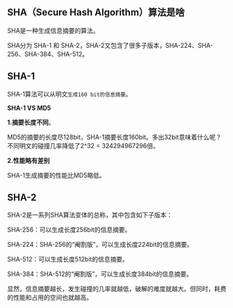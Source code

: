 ## SHA（Secure Hash Algorithm）算法是啥

SHA是一种生成信息摘要的算法。

SHA分为 SHA-1 和 SHA-2，SHA-2又包含了很多子版本，SHA-224、SHA-256、SHA-384、SHA-512。

## SHA-1

SHA-1算法可以从明文`生成160 bit的信息摘要`。

**SHA-1 VS MD5**

**1.摘要长度不同**。

MD5的摘要的长度尽128bit，SHA-1摘要长度160bit。多出32bit意味着什么呢？不同明文的碰撞几率降低了2^32 = 324294967296倍。

**2.性能略有差别**

SHA-1生成摘要的性能比MD5略低。

## SHA-2

SHA-2是一系列SHA算法变体的总称，其中包含如下子版本：

SHA-256：可以生成长度256bit的信息摘要。

SHA-224：SHA-256的“阉割版”，可以生成长度224bit的信息摘要。

SHA-512：可以生成长度512bit的信息摘要。

SHA-384：SHA-512的“阉割版”，可以生成长度384bit的信息摘要。

显然，信息摘要越长，发生碰撞的几率就越低，破解的难度就越大。但同时，耗费的性能和占用的空间也就越高。